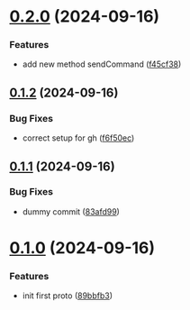 # [0.2.0](https://github.com/mrnetforge/go-device-microservice-proto/compare/v0.1.2...v0.2.0) (2024-09-16)


### Features

* add new method sendCommand ([f45cf38](https://github.com/mrnetforge/go-device-microservice-proto/commit/f45cf38e4f809b776362e0bfa167fc5ae9e0ac06))



## [0.1.2](https://github.com/mrnetforge/go-device-microservice-proto/compare/v0.1.1...v0.1.2) (2024-09-16)


### Bug Fixes

* correct setup for gh ([f6f50ec](https://github.com/mrnetforge/go-device-microservice-proto/commit/f6f50ec2ff0c2ed08fc7cf8fe821dbaf7c8038e0))



## [0.1.1](https://github.com/mrnetforge/go-device-microservice-proto/compare/v0.1.0...v0.1.1) (2024-09-16)


### Bug Fixes

* dummy commit ([83afd99](https://github.com/mrnetforge/go-device-microservice-proto/commit/83afd99917fc26b3cd20967906b6939b1d6a7e87))



# [0.1.0](https://github.com/mrnetforge/go-device-microservice-proto/compare/89bbfb3e35584505fdf86310f7cbb01f8f54eadb...v0.1.0) (2024-09-16)


### Features

* init first proto ([89bbfb3](https://github.com/mrnetforge/go-device-microservice-proto/commit/89bbfb3e35584505fdf86310f7cbb01f8f54eadb))



